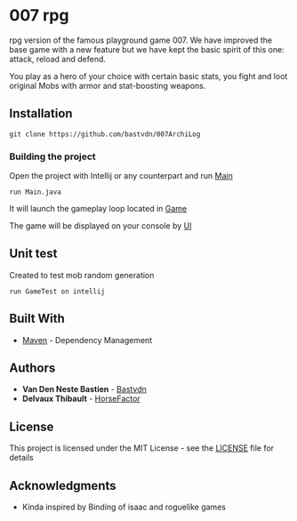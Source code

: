 # 007 rpg

rpg version of the famous playground game 007.
We have improved the base game with a new feature but we have
kept the basic spirit of this one: attack, reload and defend.

You play as a hero of your choice with certain basic stats, you
fight and loot original Mobs with armor and stat-boosting weapons.


## Installation

```
git clone https://github.com/bastvdn/007ArchiLog
```

### Building the project

Open the project with Intellij or any counterpart and run [Main](https://github.com/bastvdn/007ArchiLog/blob/master/src/game/Main.java)

```
run Main.java
```

It will launch the gameplay loop located in [Game](https://github.com/bastvdn/007ArchiLog/blob/master/src/game/Game.java)

The game will be displayed on your console by [UI](https://github.com/bastvdn/007ArchiLog/blob/master/src/game/UI.java)

## Unit test

Created to test mob random generation

```
run GameTest on intellij
```

## Built With

* [Maven](https://maven.apache.org/) - Dependency Management

## Authors

* **Van Den Neste Bastien** - [Bastvdn](https://github.com/bastvdn)
* **Delvaux Thibault** - [HorseFactor](https://github.com/Horsefactor/)


## License

This project is licensed under the MIT License - see the [LICENSE](LICENSE) file for details

## Acknowledgments

* Kinda inspired by Binding of isaac and roguelike games

